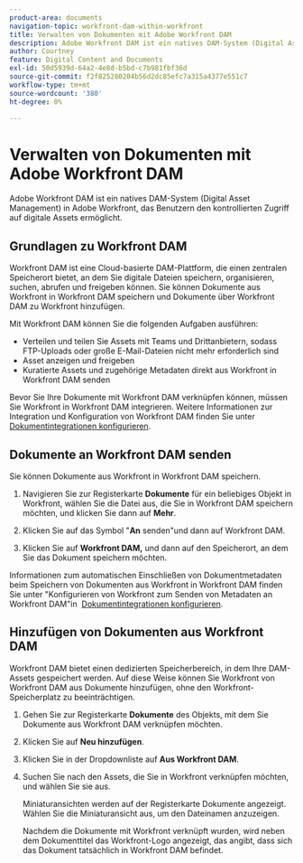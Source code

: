 ```yaml
---
product-area: documents
navigation-topic: workfront-dam-within-workfront
title: Verwalten von Dokumenten mit Adobe Workfront DAM
description: Adobe Workfront DAM ist ein natives DAM-System (Digital Asset Management) in Adobe Workfront, das Benutzern den kontrollierten Zugriff auf digitale Assets ermöglicht.
author: Courtney
feature: Digital Content and Documents
exl-id: 50d5939d-64a2-4e8d-b5bd-c7b981fbf36d
source-git-commit: f2f825280204b56d2dc85efc7a315a4377e551c7
workflow-type: tm+mt
source-wordcount: '380'
ht-degree: 0%

---
```


# Verwalten von Dokumenten mit Adobe Workfront DAM

Adobe Workfront DAM ist ein natives DAM-System (Digital Asset Management) in Adobe Workfront, das Benutzern den kontrollierten Zugriff auf digitale Assets ermöglicht.

## Grundlagen zu Workfront DAM

Workfront DAM ist eine Cloud-basierte DAM-Plattform, die einen zentralen Speicherort bietet, an dem Sie digitale Dateien speichern, organisieren, suchen, abrufen und freigeben können. Sie können Dokumente aus Workfront in Workfront DAM speichern und Dokumente über Workfront DAM zu Workfront hinzufügen.

Mit Workfront DAM können Sie die folgenden Aufgaben ausführen:

* Verteilen und teilen Sie Assets mit Teams und Drittanbietern, sodass FTP-Uploads oder große E-Mail-Dateien nicht mehr erforderlich sind
* Asset anzeigen und freigeben
* Kuratierte Assets und zugehörige Metadaten direkt aus Workfront in Workfront DAM senden 

Bevor Sie Ihre Dokumente mit Workfront DAM verknüpfen können, müssen Sie Workfront in Workfront DAM integrieren. Weitere Informationen zur Integration und Konfiguration von Workfront DAM finden Sie unter [Dokumentintegrationen konfigurieren](../../administration-and-setup/configure-integrations/configure-document-integrations.md).

## Dokumente an Workfront DAM senden

Sie können Dokumente aus Workfront in Workfront DAM speichern.

1. Navigieren Sie zur Registerkarte **Dokumente** für ein beliebiges Objekt in Workfront, wählen Sie die Datei aus, die Sie in Workfront DAM speichern möchten, und klicken Sie dann auf **Mehr**.

1. Klicken Sie auf das Symbol &quot;**An** senden&quot;und dann auf Workfront DAM.

1. Klicken Sie auf **Workfront DAM,** und dann auf den Speicherort, an dem Sie das Dokument speichern möchten.

Informationen zum automatischen Einschließen von Dokumentmetadaten beim Speichern von Dokumenten aus Workfront in Workfront DAM finden Sie unter &quot;Konfigurieren von Workfront zum Senden von Metadaten an Workfront DAM&quot;in  [Dokumentintegrationen konfigurieren](../../administration-and-setup/configure-integrations/configure-document-integrations.md).

## Hinzufügen von Dokumenten aus Workfront DAM

Workfront DAM bietet einen dedizierten Speicherbereich, in dem Ihre DAM-Assets gespeichert werden. Auf diese Weise können Sie Workfront von Workfront DAM aus Dokumente hinzufügen, ohne den Workfront-Speicherplatz zu beeinträchtigen. 

1. Gehen Sie zur Registerkarte **Dokumente** des Objekts, mit dem Sie Dokumente aus Workfront DAM verknüpfen möchten.
1. Klicken Sie auf **Neu hinzufügen**.

1. Klicken Sie in der Dropdownliste auf **Aus Workfront DAM**.
1. Suchen Sie nach den Assets, die Sie in Workfront verknüpfen möchten, und wählen Sie sie aus.

   Miniaturansichten werden auf der Registerkarte Dokumente angezeigt. Wählen Sie die Miniaturansicht aus, um den Dateinamen anzuzeigen. 

   Nachdem die Dokumente mit Workfront verknüpft wurden, wird neben dem Dokumenttitel das Workfront-Logo angezeigt, das angibt, dass sich das Dokument tatsächlich in Workfront DAM befindet.
